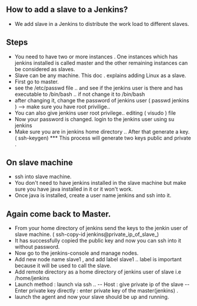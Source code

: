 ## How to add a slave to a Jenkins?
* We add slave in a Jenkins to distribute the work load to different slaves. 

## Steps
* You need to have two or more instances . One instances which has jenkins installed is called master and the other remaining instances can be considered as slaves.
* Slave can be any machine. This doc . explains adding Linux as a slave.
* First go to master.
* see the /etc/passwd file .. and see if the jenkins user is there and has executable to /bin/bash .. if not change it to /bin/bash
* after changing it, change the password of jenkins user ( passwd jenkins ) --> make sure you have root privilige..
* You can also give jenkins user root privilege.. editing ( visudo ) file
* Now your password is changed. login to the jenkins user using su jenkins
* Make sure you are in jenkins home directory .. After that generate a key. ( ssh-keygen) 
*** This process will generate two keys public and private .

## On slave machine
* ssh into slave machine.
* You don't need to have jenkins installed in the slave machine but make sure you have java installed in it or it won't work.
* Once java is installed, create a user name jenkins and ssh into it.

## Again come back to Master.
* From your home directory of jenkins send the keys to the jenkin user of slave machine.
( ssh-copy-id jenkins@private_ip_of_slave_)
* It has successfully copied the public key and now you can ssh into it without password.
* Now go to the jenkins-console and manage nodes.
* Add new node name slave1 , and add label slave1 .. label is important because it will be used to call the slave.
* Add remote directory as a home directory of jenkins user of slave i.e /home/jenkins
* Launch method : launch via ssh ..
-- Host : give private ip of the slave
-- Enter private key directly : enter private key of the master(jenkins) .
* launch the agent and now your slave should be up and running.
